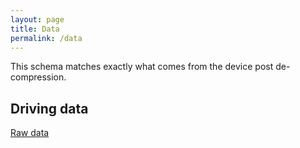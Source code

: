 ```yaml
---
layout: page
title: Data
permalink: /data
---
```


This schema matches exactly what comes from the device post de-compression.

<h2>Driving data</h2>

<a href="/trip-schema/raw.html">Raw data</a>
